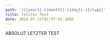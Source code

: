 ```yaml
---
path: '/{{year}}-{{month}}-{{day}}-{{slug}}'
title: letzter Test
date: 2019-07-21T02:07:43.360Z
---
```

ABSOLUT LETZTER TEST
